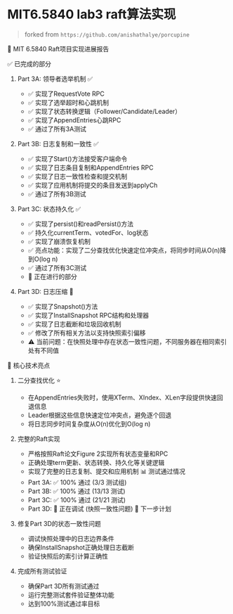 # MIT6.5840 lab3 raft算法实现

> forked from `https://github.com/anishathalye/porcupine`

🎯 MIT 6.5840 Raft项目实现进展报告

✅ 已完成的部分

1. Part 3A: 领导者选举机制 ✅

   - ✅ 实现了RequestVote RPC
   - ✅ 实现了选举超时和心跳机制
   - ✅ 实现了状态转换逻辑（Follower/Candidate/Leader）
   - ✅ 实现了AppendEntries心跳RPC
   - ✅ 通过了所有3A测试

2. Part 3B: 日志复制和一致性 ✅

    - ✅ 实现了Start()方法接受客户端命令
    - ✅ 实现了日志条目复制和AppendEntries RPC
    - ✅ 实现了日志一致性检查和提交机制
    - ✅ 实现了应用机制将提交的条目发送到applyCh
    - ✅ 通过了所有3B测试

3. Part 3C: 状态持久化 ✅

   - ✅ 实现了persist()和readPersist()方法
   - ✅ 持久化currentTerm、votedFor、log状态
   - ✅ 实现了崩溃恢复机制
   - ✅ 亮点功能：实现了二分查找优化快速定位冲突点，将同步时间从O(n)降到O(log n)
   - ✅ 通过了所有3C测试
   - 🔄 正在进行的部分

4. Part 3D: 日志压缩 🔄

   - ✅ 实现了Snapshot()方法
   - ✅ 实现了InstallSnapshot RPC结构和处理器
   - ✅ 实现了日志截断和垃圾回收机制
   - ✅ 修改了所有相关方法以支持快照索引偏移
   - ⚠️ 当前问题：在快照处理中存在状态一致性问题，不同服务器在相同索引处有不同值

🎯 核心技术亮点

1. 二分查找优化 ⭐

    - 在AppendEntries失败时，使用XTerm、XIndex、XLen字段提供快速回退信息
    - Leader根据这些信息快速定位冲突点，避免逐个回退
    - 将日志同步时间复杂度从O(n)优化到O(log n)
2. 完整的Raft实现
    - 严格按照Raft论文Figure 2实现所有状态变量和RPC
    - 正确处理term更新、状态转换、持久化等关键逻辑
    - 实现了完整的日志复制、提交和应用机制
📊 测试通过情况
    - Part 3A: ✅ 100% 通过 (3/3 测试组)
    - Part 3B: ✅ 100% 通过 (13/13 测试)
    - Part 3C: ✅ 100% 通过 (21/21 测试)
    - Part 3D: 🔄 正在调试 (快照一致性问题)
🔧 下一步计划

1. 修复Part 3D的状态一致性问题

   - 调试快照处理中的日志边界条件
   - 确保InstallSnapshot正确处理日志截断
   - 验证快照后的索引计算正确性
2. 完成所有测试验证

   - 确保Part 3D所有测试通过
   - 运行完整测试套件验证整体功能
   - 达到100%测试通过率目标
